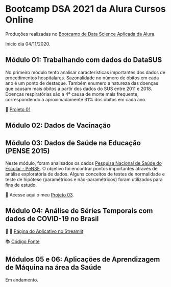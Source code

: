 # Bootcamp DSA 2021 da Alura Cursos Online

Produções realizadas no [Bootcamp de Data Science Aplicada da Alura](https://www.alura.com.br/bootcamp/data-science-aplicada/matriculas-abertas).

Início dia 04/11/2020.

## Módulo 01: Trabalhando com dados do DataSUS

No primeiro módulo tento analisar características importantes dos dados de procedimentos hospitalares. Sazonalidade no número de óbitos em cada ano é um ponto de destaque. Também enumero a natureza das doenças que causam mais óbitos a partir dos dados do SUS entre 2011 e 2018. Doenças respiratórias são a 4ª causa de morte mais frequente, correspondendo a aproximadamente 31% dos óbitos em cada ano.

:green_book: [Projeto 01](./Bruno_Fontana_da_Silva_M01.ipynb)

## Módulo 02: Dados de Vacinação

## Módulo 03: Dados de Saúde na Educação (PENSE 2015)

Neste módulo, foram analisados os dados [Pesquisa Nacional de Saúde do Escolar - PeNSE](https://www.ibge.gov.br/estatisticas/sociais/educacao/9134-pesquisa-nacional-de-saude-do-escolar.html?=&t=o-que-e). O objetivo foi encontrar pontos importantes através de análise exploratória de dados. Alguns conceitos de testes de normalidade e teste de hipótese (paramétricos e não-paramétricos) foram utilizados para fins de estudo.

:green_book: Acesse aqui o meu [Projeto 03](./Bruno_Fontana_da_Silva_M03.ipynb).

## Módulo 04: Análise de Séries Temporais com dados de COVID-19 no Brasil


:notebook_with_decorative_cover: :iphone: [Página do Aplicativo no Streamlit](https://share.streamlit.io/fontanads/bootcamp_dsa_2021/main/src/app.py)

:books: [Código Fonte](./src/)

## Módulos 05 e 06: Aplicações de Aprendizagem de Máquina na área da Saúde

Em andamento.
